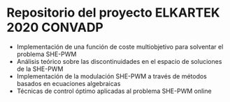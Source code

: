 # Repositorio del proyecto ELKARTEK 2020 CONVADP

- Implementación de una función de coste multiobjetivo para solventar el problema SHE-PWM
- Análisis teórico sobre las discontinuidades en el espacio de soluciones de la SHE-PWM
- Implementación de la modulación SHE-PWM a través de métodos basados en ecuaciones algebraicas
- Técnicas de control óptimo aplicadas al problema SHE-PWM online

